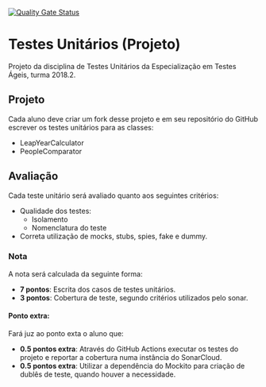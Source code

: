 [![Quality Gate Status](https://sonarcloud.io/api/project_badges/measure?project=rods7on_unit-testing-project&metric=alert_status)](https://sonarcloud.io/dashboard?id=rods7on_unit-testing-project)


# Testes Unitários (Projeto)

Projeto da disciplina de Testes Unitários da Especialização em Testes Ágeis, turma
2018.2.

## Projeto

Cada aluno deve criar um fork desse projeto e em seu repositório do GitHub escrever os testes
unitários para as classes:
- LeapYearCalculator
- PeopleComparator

## Avaliação

 Cada teste unitário será avaliado quanto aos seguintes critérios:
- Qualidade dos testes:
    - Isolamento
    - Nomenclatura do teste
- Correta utilização de mocks, stubs, spies, fake e dummy.

### Nota

A nota será calculada da seguinte forma:
- **7 pontos**: Escrita dos casos de testes unitários.
- **3 pontos**: Cobertura de teste, segundo critérios utilizados
pelo sonar.
    
#### Ponto extra:

Fará juz ao ponto exta o aluno que: 
- **0.5 pontos extra**: Através do GitHub Actions executar os testes do projeto
e reportar a cobertura numa instância do SonarCloud.
- **0.5 pontos extra**: Utilizar a dependência do Mockito para criação de
dublês de teste, quando houver a necessidade.
